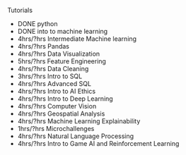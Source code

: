 Tutorials

* DONE python
* DONE into to machine learning
* 4hrs/?hrs Intermediate Machine learning
* 4hrs/?hrs Pandas
* 4hrs/?hrs Data Visualization
* 5hrs/?hrs Feature Engineering
* 4hrs/?hrs Data Cleaning
* 3hrs/?hrs Intro to SQL
* 4hrs/?hrs Advanced SQL
* 4hrs/?hrs Intro to AI Ethics
* 4hrs/?hrs Intro to Deep Learning
* 4hrs/?hrs Computer Vision
* 4hrs/?hrs Geospatial Analysis
* 4hrs/?hrs Machine Learning Explainability
* 1hrs/?hrs Microchallenges
* 4hrs/?hrs Natural Language Processing
* 4hrs/?hrs Intro to Game AI and Reinforcement Learning